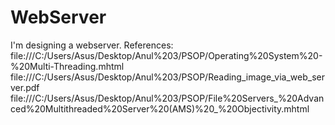 # WebServer

I'm designing a webserver.
References:
file:///C:/Users/Asus/Desktop/Anul%203/PSOP/Operating%20System%20-%20Multi-Threading.mhtml
file:///C:/Users/Asus/Desktop/Anul%203/PSOP/Reading_image_via_web_server.pdf
file:///C:/Users/Asus/Desktop/Anul%203/PSOP/File%20Servers_%20Advanced%20Multithreaded%20Server%20(AMS)%20_%20Objectivity.mhtml
